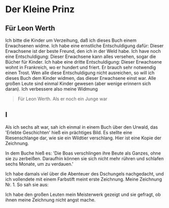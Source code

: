 # Der Kleine Prinz

## Für Leon Werth

Ich bitte die Kinder um Verzeihung, daß ich dieses Buch einem Erwachsenen widme. Ich habe eine ernstliche Entschuldigung dafür: Dieser Erwachsene ist der beste Freund, den ich in der Weld habe. Ich have noch eine Entschuldigung: Dieser Erwachsene kann alles versehen, sogar die Bücher für Kinder. Ich habe eine dritte Entschuldigung: Dieser Erwachsene wohnt in Frankreich, wo er hundert und friert. Er brauch sehr notwendig einen Trost. Wen alle diese Entschuldigung nicht ausreichen, so will ich dieses Buch dem Kinder widmen, das dieser Erwachsene einst war. Alle großen Leute sind einmal Kinder gewesen (aber wenige erinnern sich daran). Ich verbessere also meine Widmung

> Für Leon Werth. Als er noch ein Junge war
## I 
Als ich sechs alt war, sah ich einmal in einem Buch über den Urwald, das 'Erlebte Geschichten' hieß ein prächtiges Bild. Es stellte eine Riesenschlange dar, wie sie ein Wildtier verschlang. Hier ist eine Kopie der Zeichnung.

In dem Buche hieß es: 'Die Boas verschlingen ihre Beute als Ganzes, ohne sie zu zerbeißen. Daraufhin können sie sich nicht mehr rühren und schlafen sechs Monate, um zu verdauen.'

Ich habe damals viel über die Abenteuer des Dschungels nachgedacht, und ich vollendete mit einem Farbstift meint erste Zeichnung. Meine Zeichnung Nr. 1. So sah sie aus:

Ich habe den großen Leuten mein Meisterwerk gezeigt und sie gefragt, ob ihnen meine Zeichnung nicht angst mache.
